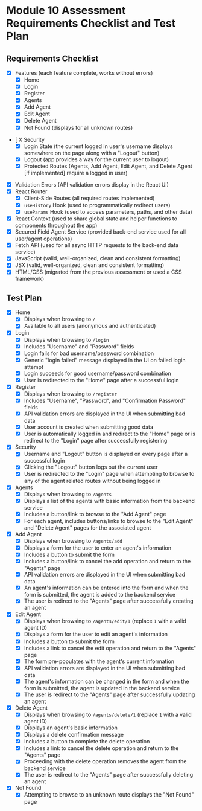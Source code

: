 # Module 10 Assessment Requirements Checklist and Test Plan

## Requirements Checklist

* [X] Features (each feature complete, works without errors)
  * [X] Home
  * [X] Login
  * [X] Register
  * [X] Agents
  * [X] Add Agent
  * [X] Edit Agent
  * [X] Delete Agent
  * [X] Not Found (displays for all unknown routes)
* [ X Security
  * [X] Login State (the current logged in user's username displays somewhere on the page along with a "Logout" button)
  * [X] Logout (app provides a way for the current user to logout)
  * [X] Protected Routes (Agents, Add Agent, Edit Agent, and Delete Agent [if implemented] require a logged in user)
* [X] Validation Errors (API validation errors display in the React UI)
* [X] React Router
  * [X] Client-Side Routes (all required routes implemented)
  * [X] `useHistory` Hook (used to programmatically redirect users)
  * [X] `useParams` Hook (used to access parameters, paths, and other data)
* [X] React Context (used to share global state and helper functions to components throughout the app)
* [X] Secured Field Agent Service (provided back-end service used for all user/agent operations)
* [X] Fetch API (used for all async HTTP requests to the back-end data service)
* [X] JavaScript (valid, well-organized, clean and consistent formatting)
* [X] JSX (valid, well-organized, clean and consistent formatting)
* [X] HTML/CSS (migrated from the previous assessment or used a CSS framework)

## Test Plan

* [X] Home
  * [X] Displays when browsing to `/`
  * [X] Available to all users (anonymous and authenticated)
* [X] Login
  * [X] Displays when browsing to `/login`
  * [X] Includes "Username" and "Password" fields
  * [X] Login fails for bad username/password combination
  * [X] Generic "login failed" message displayed in the UI on failed login attempt
  * [X] Login succeeds for good username/password combination
  * [X] User is redirected to the "Home" page after a successful login
* [X] Register
  * [X] Displays when browsing to `/register`
  * [X] Includes "Username", "Password", and "Confirmation Password" fields
  * [X] API validation errors are displayed in the UI when submitting bad data
  * [X] User account is created when submitting good data
  * [X] User is automatically logged in and redirect to the "Home" page or is redirect to the "Login" page after successfully registering
* [X] Security
  * [X] Username and "Logout" button is displayed on every page after a successful login
  * [X] Clicking the "Logout" button logs out the current user
  * [X] User is redirected to the "Login" page when attempting to browse to any of the agent related routes without being logged in
* [X] Agents
  * [X] Displays when browsing to `/agents`
  * [X] Displays a list of the agents with basic information from the backend service
  * [X] Includes a button/link to browse to the "Add Agent" page
  * [X] For each agent, includes buttons/links to browse to the "Edit Agent" and "Delete Agent" pages for the associated agent
* [X] Add Agent
  * [X] Displays when browsing to `/agents/add`
  * [X] Displays a form for the user to enter an agent's information
  * [X] Includes a button to submit the form
  * [X] Includes a button/link to cancel the add operation and return to the "Agents" page
  * [X] API validation errors are displayed in the UI when submitting bad data
  * [X] An agent's information can be entered into the form and when the form is submitted, the agent is added to the backend service
  * [X] The user is redirect to the "Agents" page after successfully creating an agent
* [X] Edit Agent
  * [X] Displays when browsing to `/agents/edit/1` (replace `1` with a valid agent ID)
  * [X] Displays a form for the user to edit an agent's information
  * [X] Includes a button to submit the form
  * [X] Includes a link to cancel the edit operation and return to the "Agents" page
  * [X] The form pre-populates with the agent's current information
  * [X] API validation errors are displayed in the UI when submitting bad data
  * [X] The agent's information can be changed in the form and when the form is submitted, the agent is updated in the backend service
  * [X] The user is redirect to the "Agents" page after successfully updating an agent
* [X] Delete Agent
  * [X] Displays when browsing to `/agents/delete/1` (replace `1` with a valid agent ID)
  * [X] Displays an agent's basic information
  * [X] Displays a delete confirmation message
  * [X] Includes a button to complete the delete operation
  * [X] Includes a link to cancel the delete operation and return to the "Agents" page
  * [X] Proceeding with the delete operation removes the agent from the backend service
  * [X] The user is redirect to the "Agents" page after successfully deleting an agent
* [X] Not Found
  * [X] Attempting to browse to an unknown route displays the "Not Found" page
